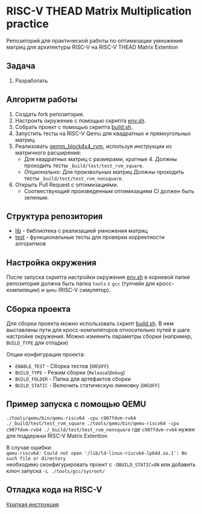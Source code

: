 # RISC-V THEAD Matrix Multiplication practice

Репозиторий для практической работы по оптимизации умножения матриц для архитектуры RISC-V на RISC-V THEAD Matrix Extention

## Задача

1) Разработать 

## Алгоритм работы

1) Создать fork репозитория.
2) Настроить окружение с помощью скрипта [env.sh](env.sh).
2) Собрать проект с помощью скрипта [build.sh](build.sh).
3) Запустить тесты на RISC-V Qemu для квадратных и прямоугольных матриц.
5) Реализовать [gemm_block4x4_rvm](lib/src/gemm_blocked_rvm.c), используя инструкции из матричного расширения:
    * Для квадратных матриц с размерами, кратные 4. Должны проходить тесты `_build/test/test_rvm_square`.
    * _Опционально:_ Для произвольных матриц Должны проходить тесты `_build/test/test_rvm_nonsquare`.
6) Открыть Pull Request c оптимизациями.
    * Соотвествующий произведенным оптимизациям CI должен быть зеленым.

## Структура репозитория

* [lib](lib) - библиотека с реализацией умножения матриц
* [test](test) - функциональные тесты для проверки корректности алгоритмов

## Настройка окружения

После запуска скрипта настройки окружения [env.sh](env.sh) в корневой папке репозитория должна быть папка `tools` с `gcc` (тулчейн для кросс-компиляции) и `qemu` (RISC-V симулятор).

## Сборка проекта

Для сборки проекта можно использовать скрипт [build.sh](build.sh). В нем выставлены пути для кросс-компиляторов относительно путей в шаге настройке окружения. Можно изменить параметры сборки (например, `BUILD_TYPE` для отладки)

Опции конфигурации проекта:
* `ENABLE_TEST` - Сборка тестов (`ON`\\`OFF`)
* `BUILD_TYPE` - Режим сборки (`Release`\\`Debug`)
* `BUILD_FOLDER` - Папка для артефактов сборки
* `BUILD_STATIC` - Включить статическую линковку (`ON`\\`OFF`)

## Пример запуска с помощью QEMU

``
./tools/qemu/bin/qemu-riscv64 -cpu c907fdvm-rv64 ./_build/test/test_rvm_square
./tools/qemu/bin/qemu-riscv64 -cpu c907fdvm-rv64 ./_build/test/test_rvm_nonsquare
``
где `c907fdvm-rv64` нужен для поддержки RISC-V Matrix Extention

В случае ошибки:\
``
qemu-riscv64: Could not open '/lib/ld-linux-riscv64-lp64d.so.1': No such file or directory
``\
необходимо сконфигурировать проект с `-DBUILD_STATIC=ON` или добавить ключ запуска `-L ./tools/gcc/sysroot/`

## Отладка кода на RISC-V

[Краткая инструкция](docs/How2Debug.md)
